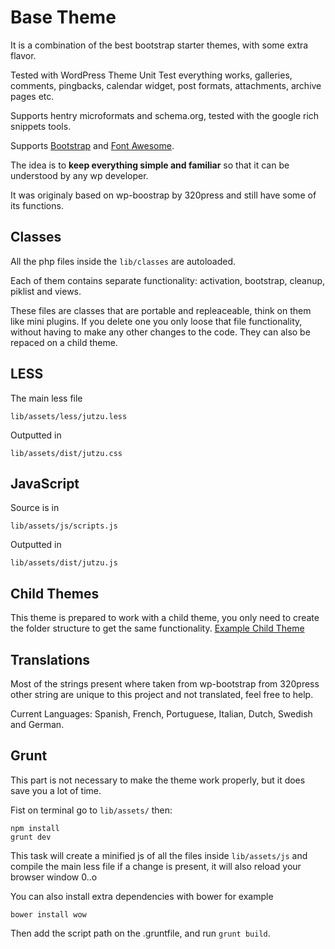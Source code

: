 # Base Theme

It is a combination of the best bootstrap starter themes, with some extra flavor.

Tested with WordPress Theme Unit Test everything works, galleries, comments, pingbacks, calendar widget, post formats, attachments, archive pages etc.

Supports hentry microformats and schema.org, tested with the google rich snippets tools.

Supports [Bootstrap](http://getbootstrap.com/) and [Font Awesome](http://fortawesome.github.io/Font-Awesome/).

The idea is to **keep everything simple and familiar** so that it can be understood by any wp developer.

It was originaly based on wp-boostrap by 320press and still have some of its functions.

## Classes

All the php files inside the `lib/classes` are autoloaded. 

Each of them contains separate functionality: activation, bootstrap, cleanup, piklist and views. 

These files are classes that are portable and repleaceable, think on them like mini plugins. If you delete one you only loose that file functionality, without having to make any other changes to the code. They can also be repaced on a child theme.

## LESS

The main less file 

`lib/assets/less/jutzu.less` 

Outputted in 

`lib/assets/dist/jutzu.css`

## JavaScript

Source is in 

`lib/assets/js/scripts.js`

Outputted in

`lib/assets/dist/jutzu.js`

## Child Themes

This theme is prepared to work with a child theme, you only need to create the folder structure to get the same functionality. [Example Child Theme](https://github.com/sigami/base_child)

## Translations

Most of the strings present where taken from wp-bootstrap from 320press other string are unique to this project and not translated, feel free to help. 

Current Languages: Spanish, French, Portuguese, Italian, Dutch, Swedish and German. 

## Grunt

This part is not necessary to make the theme work properly, but it does save you a lot of time.

Fist on terminal go to `lib/assets/` then:

    npm install
    grunt dev

This task will create a minified js of all the files inside `lib/assets/js` and compile the main less file if a change is present, it will also reload your browser window 0..o

You can also install extra dependencies with bower for example

    bower install wow

Then add the script path on the .gruntfile, and run `grunt build`.


